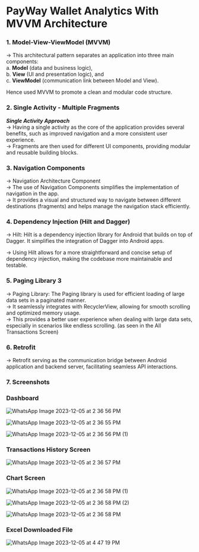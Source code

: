 
# PayWay Wallet Analytics With MVVM Architecture


### 1. **Model-View-ViewModel (MVVM)**
-> This architectural pattern separates an application into three main components: <br />
      a. **Model** (data and business logic), <br />
      b. **View** (UI and presentation logic), and <br />
      c. **ViewModel** (communication link between Model and View). <br />
      
Hence used MVVM to promote a clean and modular code structure.<br />


### 2. **Single Activity - Multiple Fragments**
_**Single Activity Approach**_<br />
-> Having a single activity as the core of the application provides several benefits, such as improved navigation and a more consistent user experience. <br />
-> Fragments are then used for different UI components, providing modular and reusable building blocks.

### 3. **Navigation Components**
-> Navigation Architecture Component <br />
-> The use of Navigation Components simplifies the implementation of navigation in the app.<br />
-> It provides a visual and structured way to navigate between different destinations (fragments) and helps manage the navigation stack efficiently.<br />

### 4. **Dependency Injection (Hilt and Dagger)**<br />
-> Hilt: Hilt is a dependency injection library for Android that builds on top of Dagger. It simplifies the integration of Dagger into Android apps. <br />

-> Using Hilt allows for a more straightforward and concise setup of dependency injection, making the codebase more maintainable and testable.<br />

### 5. **Paging Library 3**
-> Paging Library: The Paging library is used for efficient loading of large data sets in a paginated manner.<br />
-> It seamlessly integrates with RecyclerView, allowing for smooth scrolling and optimized memory usage.<br />
-> This provides a better user experience when dealing with large data sets, especially in scenarios like endless scrolling. (as seen in the All Transactions Screen)<br />

### 6. **Retrofit**
-> Retrofit serving as the communication bridge between  Android application and backend server, facilitating seamless API interactions. 

### 7. **Screenshots**

###  **Dashboard**

![WhatsApp Image 2023-12-05 at 2 36 56 PM](https://github.com/Crawford30/android_wallet_analytics_payway/assets/30619160/0284d6b5-6a92-46ef-955d-e15186a92bde)

![WhatsApp Image 2023-12-05 at 2 36 55 PM](https://github.com/Crawford30/android_wallet_analytics_payway/assets/30619160/df7cafe0-7a9a-4bdb-b9ea-2fff72a01339)

![WhatsApp Image 2023-12-05 at 2 36 56 PM (1)](https://github.com/Crawford30/android_wallet_analytics_payway/assets/30619160/c8dff44b-0152-479e-8a52-c90a19d3fbdf)

###  **Transactions History Screen**
![WhatsApp Image 2023-12-05 at 2 36 57 PM](https://github.com/Crawford30/android_wallet_analytics_payway/assets/30619160/ed430734-e833-45e7-8577-a940ed30b078)

###  **Chart Screen**
![WhatsApp Image 2023-12-05 at 2 36 58 PM (1)](https://github.com/Crawford30/android_wallet_analytics_payway/assets/30619160/7c613d22-d79d-4635-a82f-064c73d0bef7)


![WhatsApp Image 2023-12-05 at 2 36 58 PM (2)](https://github.com/Crawford30/android_wallet_analytics_payway/assets/30619160/783a9e9e-b05d-4d8b-b5e4-9b96005747cf)


![WhatsApp Image 2023-12-05 at 2 36 58 PM](https://github.com/Crawford30/android_wallet_analytics_payway/assets/30619160/d11b14f7-5e91-465a-8b02-a54dfd858f4e)


###  **Excel Downloaded File**

![WhatsApp Image 2023-12-05 at 4 47 19 PM](https://github.com/Crawford30/android_wallet_analytics_payway/assets/30619160/6dbf7f68-00af-4a23-b2cc-dff1a349d97b)

